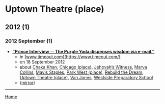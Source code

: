 # Uptown Theatre (place)

## 2012 (1)

### 2012 September (1)

 - [**"Prince Interview -- The Purple Yoda dispenses wisdom via e-mail."**](https://www.timeout.com/chicago/music/prince-interview)
    - in [www.timeout.com](https://www.timeout.com/)
    - on 18 September 2012
    - about [Chaka Khan](../../../topics/chaka-khan/index.md), [Chicago (place)](../../../topics/place/chicago/index.md), [Jehovah’s Witness](../../../topics/jehovah-s-witness/index.md), [Marva Collins](../../../topics/marva-collins/index.md), [Mavis Staples](../../../topics/mavis-staples/index.md), [Park West (place)](../../../topics/place/park-west/index.md), [Rebuild the Dream](../../../topics/rebuild-the-dream/index.md), [Uptown Theatre (place)](../../../topics/place/uptown-theatre/index.md), [Van Jones](../../../topics/van-jones/index.md), [Westside Preparatory School](../../../topics/westside-preparatory-school/index.md)
    - ([mirror](https://web.archive.org/web/*/https://www.timeout.com/chicago/music/prince-interview))

----

[Home](../index.md)
